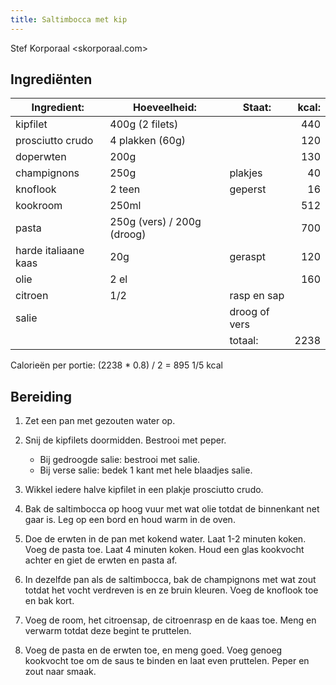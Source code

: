 ```yaml
---
title: Saltimbocca met kip
---
```


Stef Korporaal <skorporaal.com>

## Ingrediënten

| Ingredient:          | Hoeveelheid:               | Staat:        | kcal: |
| -------------------- | -------------------------- | ------------- | ----: |
| kipfilet             | 400g (2 filets)            |               |   440 |
| prosciutto crudo     | 4 plakken (60g)            |               |   120 |
| doperwten            | 200g                       |               |   130 |
| champignons          | 250g                       | plakjes       |    40 |
| knoflook             | 2 teen                     | geperst       |    16 |
| kookroom             | 250ml                      |               |   512 |
| pasta                | 250g (vers) / 200g (droog) |               |   700 |
| harde italiaane kaas | 20g                        | geraspt       |   120 |
| olie                 | 2 el                       |               |   160 |
| citroen              | 1/2                        | rasp en sap   |       |
| salie                |                            | droog of vers |       |
|                      |                            | totaal:       |  2238 |

Calorieën per portie: (2238 \* 0.8) / 2 = 895 1/5 kcal

## Bereiding

1. Zet een pan met gezouten water op.

1. Snij de kipfilets doormidden. Bestrooi met peper.

   - Bij gedroogde salie: bestrooi met salie.
   - Bij verse salie: bedek 1 kant met hele blaadjes salie.

1. Wikkel iedere halve kipfilet in een plakje prosciutto crudo.

1. Bak de saltimbocca op hoog vuur met wat olie totdat de binnenkant net gaar is. Leg op een bord en houd warm in de oven.

1. Doe de erwten in de pan met kokend water. Laat 1-2 minuten koken. Voeg de pasta toe. Laat 4 minuten koken. Houd een glas kookvocht achter en giet de erwten en pasta af.

1. In dezelfde pan als de saltimbocca, bak de champignons met wat zout totdat het vocht verdreven is en ze bruin kleuren. Voeg de knoflook toe en bak kort.

1. Voeg de room, het citroensap, de citroenrasp en de kaas toe. Meng en verwarm totdat deze begint te pruttelen.

1. Voeg de pasta en de erwten toe, en meng goed. Voeg genoeg kookvocht toe om de saus te binden en laat even pruttelen. Peper en zout naar smaak.
